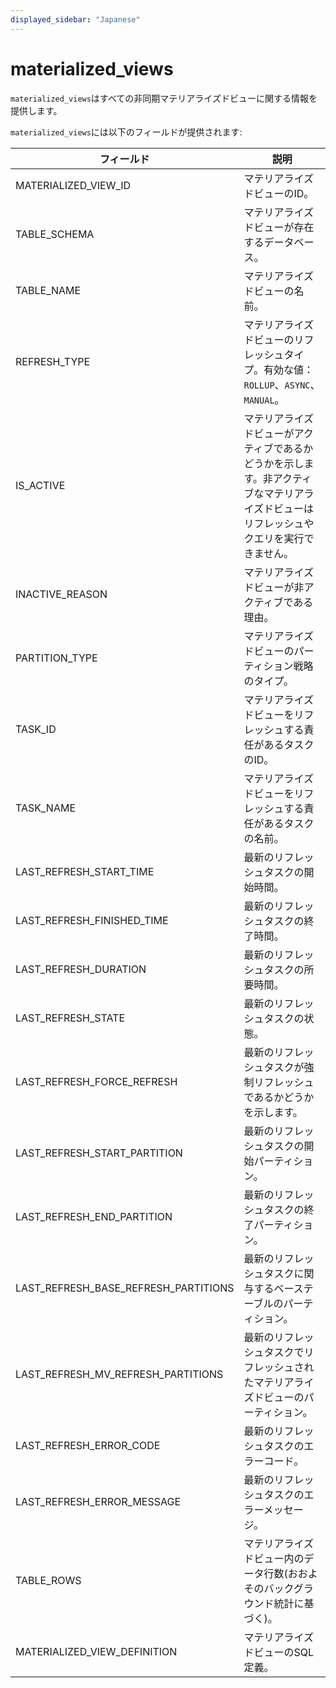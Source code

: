 ```yaml
---
displayed_sidebar: "Japanese"
---
```


# materialized_views

`materialized_views`はすべての非同期マテリアライズドビューに関する情報を提供します。

`materialized_views`には以下のフィールドが提供されます:

| **フィールド**                             | **説明**                                                     |
| ------------------------------------ | ------------------------------------------------------------ |
| MATERIALIZED_VIEW_ID                 | マテリアライズドビューのID。                                   |
| TABLE_SCHEMA                         | マテリアライズドビューが存在するデータベース。                 |
| TABLE_NAME                           | マテリアライズドビューの名前。                                 |
| REFRESH_TYPE                         | マテリアライズドビューのリフレッシュタイプ。有効な値：`ROLLUP`、`ASYNC`、`MANUAL`。|
| IS_ACTIVE                            | マテリアライズドビューがアクティブであるかどうかを示します。非アクティブなマテリアライズドビューはリフレッシュやクエリを実行できません。|
| INACTIVE_REASON                      | マテリアライズドビューが非アクティブである理由。               |
| PARTITION_TYPE                       | マテリアライズドビューのパーティション戦略のタイプ。               |
| TASK_ID                              | マテリアライズドビューをリフレッシュする責任があるタスクのID。                    |
| TASK_NAME                            | マテリアライズドビューをリフレッシュする責任があるタスクの名前。                 |
| LAST_REFRESH_START_TIME              | 最新のリフレッシュタスクの開始時間。                    |
| LAST_REFRESH_FINISHED_TIME           | 最新のリフレッシュタスクの終了時間。                    |
| LAST_REFRESH_DURATION                | 最新のリフレッシュタスクの所要時間。                    |
| LAST_REFRESH_STATE                   | 最新のリフレッシュタスクの状態。                       |
| LAST_REFRESH_FORCE_REFRESH           | 最新のリフレッシュタスクが強制リフレッシュであるかどうかを示します。 |
| LAST_REFRESH_START_PARTITION         | 最新のリフレッシュタスクの開始パーティション。         |
| LAST_REFRESH_END_PARTITION           | 最新のリフレッシュタスクの終了パーティション。           |
| LAST_REFRESH_BASE_REFRESH_PARTITIONS | 最新のリフレッシュタスクに関与するベーステーブルのパーティション。 |
| LAST_REFRESH_MV_REFRESH_PARTITIONS   | 最新のリフレッシュタスクでリフレッシュされたマテリアライズドビューのパーティション。 |
| LAST_REFRESH_ERROR_CODE              | 最新のリフレッシュタスクのエラーコード。                  |
| LAST_REFRESH_ERROR_MESSAGE           | 最新のリフレッシュタスクのエラーメッセージ。               |
| TABLE_ROWS                           | マテリアライズドビュー内のデータ行数(おおよそのバックグラウンド統計に基づく)。 |
| MATERIALIZED_VIEW_DEFINITION         | マテリアライズドビューのSQL定義。                     |